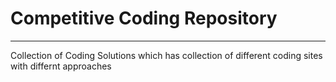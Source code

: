 # Competitive Coding Repository
<hr>
Collection of Coding Solutions which has collection of different coding sites with differnt approaches
